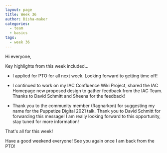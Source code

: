 ```yaml
---
layout: page
title: Week 36
author: Disha-maker
categories:
  - team
  - basics
tags:
  - week 36
---
```


Hi everyone,

Key highlights from this week included...

- I applied for PTO for all next week. Looking forward to getting time off!

- I continued to work on my IAC Confluence Wiki Project, shared the IAC Homepage new proposed design to gather feedback from the IAC Team. Thanks to David Schmitt and Sheena for the feedback!

- Thank you to the community member (Ragnarkon) for suggesting my name for the Puppetize Digital 2021 talk. Thank you to David Schmitt for forwarding this message! I am really looking forward to this opportunity, stay tuned for more information!

That's all for this week!

Have a good weekend everyone!
See you again once I am back from the PTO!